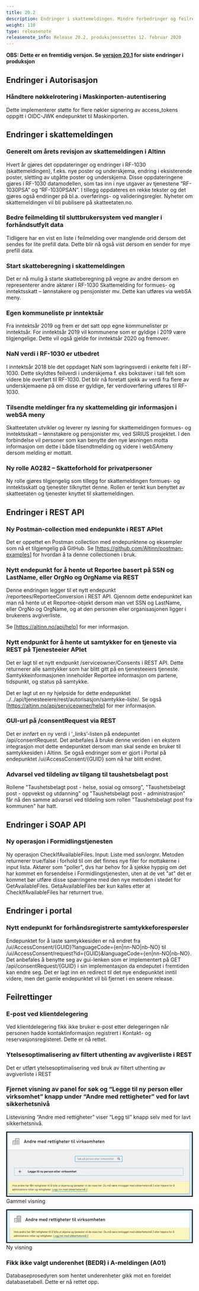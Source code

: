 ```yaml
---
title: 20.2
description: Endringer i skattemeldingen. Mindre forbedringer og feilrettinger
weight: 110
type: releasenote
releasenote_info: Release 20.2, produksjonssettes 12. februar 2020
---
```

**OBS: Dette er en fremtidig versjon. Se [versjon 20.1](../20-1) for siste endringer i produksjon**

## Endringer i Autorisasjon

### Håndtere nøkkelrotering i Maskinporten-autentisering

Dette implementerer støtte for flere nøkler signering av access_tokens oppgitt i OIDC-JWK endepunktet til Maskinporten.

## Endringer i skattemeldingen

### Generelt om årets revisjon av skattemeldingen i Altinn

Hvert år gjøres det oppdateringer og endringer i RF-1030 (skattemeldingen), f.eks. nye poster og underskjema, endring i eksisterende poster, sletting av utgåtte poster og underskjema. Disse oppdateringene gjøres i RF-1030 datamodellen, som tas inn i nye utgaver av tjenestene “RF-1030PSA” og “RF-1030PSAN”. I tillegg oppdateres en rekke tekster og det gjøres også endringer på bl.a. overførings- og valideringsregler. Nyheter om skattemeldingen vil bli publisere på skatteetaten.no.

### Bedre feilmelding til sluttbrukersystem ved mangler i forhåndsutfylt data

Tidligere har en vist en liste i feilmelding over manglende orid dersom det sendes for lite prefill data. Dette blir nå også vist dersom en sender for mye prefill data.

### Start skatteberegning i skattemeldingen

Det er nå mulig å starte skatteberegning på vegne av andre dersom en representerer andre aktører i RF-1030 Skattemelding for formues- og inntektsskatt – lønnstakere og pensjonister mv. Dette kan utføres via webSA meny.

### Egen kommuneliste pr inntektsår

Fra inntektsår 2019 og frem er det satt opp egne kommunelister pr inntektsår. For inntektsår 2019 vil kommunene som er gyldige i 2019 være tilgjengelige. Dette vil også gjelde for inntektsår 2020 og fremover.

### NaN verdi i RF-1030 er utbedret

I inntektsår 2018 ble det oppdaget NaN som lagringsverdi i enkelte felt i RF-1030. Dette skyldtes feilverdi i underskjema f. eks bokstaver i tall felt som videre ble overført til RF-1030. Det blir nå foretatt sjekk av verdi fra flere av underskjemaene på om disse er gyldige, før verdioverføring utføres til RF-1030.

### Tilsendte meldinger fra ny skattemelding gir informasjon i webSA meny

Skatteetaten utvikler og leverer ny løsning for skattemeldingen formues- og inntektsskatt – lønnstakere og pensjonister mv, ved SIRIUS prosjektet. I den forbindelse vil personer som kan benytte den nye løsningen motta informasjon om dette i både tilsendtmelding og videre i webSAmeny dersom melding er mottatt.

### Ny rolle A0282 – Skatteforhold for privatpersoner

Ny rolle gjøres tilgjengelig som tillegg for skattemeldingen formues- og inntektsskatt og tjenester tilknyttet denne. Rollen er tenkt kun benyttet av skatteetaten og tjenester knyttet til skattemeldingen.

## Endringer i REST API

### Ny Postman-collection med endepunkte i REST APIet

Det er oppettet en Postman collection med endepunktene og eksempler som nå et tilgjengelig på GitHub. Se [https://github.com/Altinn/postman-examples] for hvordan å ta denne collectionen i bruk.

### Nytt endepunkt for å hente ut Reportee basert på SSN og LastName, eller OrgNo og OrgName via REST

Denne endringen legger til et nytt endepunkt /reportees/ReporteeConversion i REST API. Gjennom dette endepunktet kan man nå hente ut et Reportee-objekt dersom man vet SSN og LastName, eller OrgNo og OrgName, og at den personen eller organisasjonen ligger i brukerens avgiverliste.

Se [https://altinn.no/api/help] for mer informasjon.

### Nytt endpunkt for å hente ut samtykker for en tjeneste via REST på Tjenesteeier APIet

Det er lagt til et nytt endpunkt /serviceowner/Consents i REST API. Dette returnerer alle samtykker som har blitt gitt på en tjenesteeiers tjeneste. Samtykkeinformasjonen inneholder Reportee informasjon om partene, tidspunkt, og status på samtykke.

Det er lagt ut en ny hjelpside for dette endepunktet ../../api/tjenesteeiere/rest/autorisasjon/samtykke-liste/. Se også [https://altinn.no/api/serviceowner/help] for mer informasjon.

### GUI-url på /consentRequest via REST

Det er innført en ny verdi i ‘_links’-listen på endepuntet /api/consentRequest. Det anbefales å bruke denne veriden i en ekstern integrasjon mot dette endepunktet dersom man skal sende en bruker til samtykkesiden i Altinn. Se også endringer som er gjort i Portal på endepunktet /ui/AccessConsent/{GUID} som nå har blitt endret.

### Advarsel ved tildeling av tilgang til taushetsbelagt post

Rollene "Taushetsbelagt post - helse, sosial og omsorg", "Taushetsbelagt post - oppvekst og utdanning" og "Taushetsbelagt post - administrasjon" får nå den samme advarsel ved tildeling som rollen "Taushetsbelagt post fra kommunen" har hatt.

## Endringer i SOAP API

### Ny operasjon i Formidlingstjenesten

Ny operasjon CheckIfAvailableFiles. Input: Liste med ssn/orgnr. Metoden returnerer true/false i forhold til om det finnes nye filer for mottakerne i input lista. Aktører som "poller", dvs har behov for å sjekke hyppig om det har kommet en forsendelse i Formidlingstjenesten, uten at de vet "at" det er kommet bør utføre disse spørringene med den nye metoden i stedet for GetAvailableFiles. GetaAvailableFiles bør kun kalles etter at CheckIfAvailableFiles har returnert true.

## Endringer i portal

### Nytt endepunkt for forhåndsregistrerte samtykkeforespørsler

Endepunktet for å laste samtykkesiden er nå endret fra /ui/AccessConsent/{GUID}?languageCode={en|nn-NO|nb-NO} til /ui/AccessConsent/request?id={GUID}&languageCode={en|nn-NO|nb-NO}. Det anbefales å benytte seg av gui-lenken som er implementert på GET /api/consentRequest/{GUID} i sin implementasjon da endeputet i fremtiden kan endre seg. Det er lagt inn en redirect til det nye endepunktet inntil videre, men det gamle endepunktet vil bli fjernet i en senere release.

## Feilrettinger

### E-post ved klientdelegering

Ved klientdelegering fikk ikke bruker e-post etter delegeringen når personen hadde kontaktinformasjon registrert i Kontakt- og reservasjonsregisteret. Dette er nå rettet.

### Ytelsesoptimalisering av filtert uthenting av avgiverliste i REST

Det er utført ytelsesoptimalisering ved bruk av filtert uthenting av avgiverliste i REST

### Fjernet visning av panel for søk og “Legge til ny person eller virksomhet” knapp under “Andre med rettigheter” ved for lavt sikkerhetsnivå

Listevisning “Andre med rettigheter” viser “Legg til” knapp selv med for lavt sikkerhetsnivå.

![Gammel visning](AndreMedRettigheterGammel.png "Gammel visning")
 Gammel visning

![Gammel visning](AndreMedRettigheterNy.png "Ny visning")
Ny visning

### Fikk ikke valgt underenhet (BEDR) i A-meldingen (A01)

Databaseprosedyren som hentet underenheter gikk mot en foreldet databasetabell. Dette er nå rettet opp.
